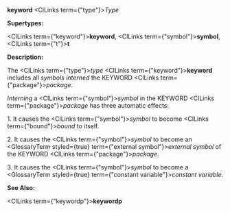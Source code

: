 **keyword** <ClLinks  term={"type"}><i>Type</i></ClLinks> 



**Supertypes:** 



<ClLinks  term={"keyword"}><b>keyword</b></ClLinks>, <ClLinks  term={"symbol"}><b>symbol</b></ClLinks>, <ClLinks  term={"t"}><b>t</b></ClLinks> 



**Description:** 



The <ClLinks  term={"type"}><i>type</i></ClLinks> <ClLinks  term={"keyword"}><b>keyword</b></ClLinks> includes all *symbols interned* the KEYWORD <ClLinks  term={"package"}><i>package</i></ClLinks>. 



*Interning* a <ClLinks  term={"symbol"}><i>symbol</i></ClLinks> in the KEYWORD <ClLinks  term={"package"}><i>package</i></ClLinks> has three automatic effects: 



1\. It causes the <ClLinks  term={"symbol"}><i>symbol</i></ClLinks> to become <ClLinks  term={"bound"}><i>bound</i></ClLinks> to itself. 



2\. It causes the <ClLinks  term={"symbol"}><i>symbol</i></ClLinks> to become an <GlossaryTerm styled={true} term={"external symbol"}><i>external symbol</i></GlossaryTerm> of the KEYWORD <ClLinks  term={"package"}><i>package</i></ClLinks>. 



3\. It causes the <ClLinks  term={"symbol"}><i>symbol</i></ClLinks> to become a <GlossaryTerm styled={true} term={"constant variable"}><i>constant variable</i></GlossaryTerm>. 



**See Also:** 



<ClLinks  term={"keywordp"}><b>keywordp</b></ClLinks> 



